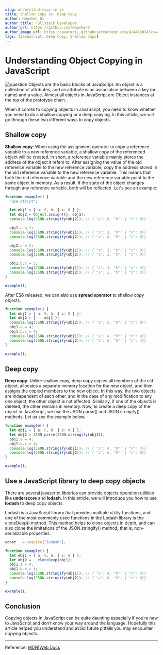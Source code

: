 ```yaml
---
slug: understand-copy-in-js
title: Shallow Copy vs. Deep Copy
author: Haochen Qi
author_title: Fullstack Developer
author_url: https://github.com/HaochenQ
author_image_url: https://avatars1.githubusercontent.com/u/44130343?s=400&u=a5a4729addf5c5b972d1d6220546273ff6e00eb4&v=4
tags: [Javascript, Deep Copy, Shallow Copy]
---
```


# Understanding Object Copying in JavaScript

![question](/img/question.jpg)
Objects are the basic blocks of JavaScript. An object is a collection of attributes, and an attribute is an association between a key (or name) and a value. Almost all objects in JavaScript are Object instances at the top of the prototype chain.

When it comes to copying objects in JavaScript, you need to know whether you need to do a shallow copying or a deep copying. In this article, we will go through these two different ways to copy objects.

<!--truncate-->

## Shallow copy

**Shallow copy**: When using the assignment operator to copy a reference variable to a new reference variable, a shallow copy of the referenced object will be created. In short, a reference variable mainly stores the address of the object it refers to. After assigning the value of the old reference variable to the new reference variable, copy the address stored in the old reference variable to the new reference variable. This means that both the old reference variable and the new reference variable point to the same object in memory. As a result, if the state of the object changes through any reference variable, both will be reflected. Let's see an example:

```javascript
function example() {
  "use strict";

  let obj1 = { a: 0, b: { c: 0 } };
  let obj2 = Object.assign({}, obj1);
  console.log(JSON.stringify(obj2)); // { "a": 0, "b": { "c": 0}}

  obj1.a = 1;
  console.log(JSON.stringify(obj1)); // { "a": 1, "b": { "c": 0}}
  console.log(JSON.stringify(obj2)); // { "a": 0, "b": { "c": 0}}

  obj2.a = 2;
  console.log(JSON.stringify(obj1)); // { "a": 1, "b": { "c": 0}}
  console.log(JSON.stringify(obj2)); // { "a": 2, "b": { "c": 0}}

  obj1.b.c = 3;
  console.log(JSON.stringify(obj1)); // { "a": 1, "b": { "c": 3}}
  console.log(JSON.stringify(obj2)); // { "a": 2, "b": { "c": 3}}
}

example();
```

After ES6 released, we can also use **spread operator** to shallow copy objects.

```javascript
function example() {
  let obj1 = { a: 0, b: { c: 0 } };
  let obj2 = { ...obj1 };
  console.log(JSON.stringify(obj2)); // { "a": 0, "b": { "c": 0}}
  obj1.a = 4;
  obj1.b.c = 4;
  console.log(JSON.stringify(obj1)); // { "a": 4, "b": { "c": 4}}
  console.log(JSON.stringify(obj2)); // { "a": 0, "b": { "c": 4}}
}

example();
```

## Deep copy

**Deep copy**: Unlike shallow copy, deep copy copies all members of the old object, allocates a separate memory location for the new object, and then assigns the copied members to the new object. In this way, the two objects are independent of each other, and in the case of any modification to any one object, the other object is not affected. Similarly, if one of the objects is deleted, the other remains in memory. Now, to create a deep copy of the object in JavaScript, we use the JSON.parse() and JSON.stringify() methods. Let us see the example below.

```javascript
function example() {
  let obj1 = { a: 0, b: { c: 0 } };
  let obj2 = JSON.parse(JSON.stringify(obj1));
  obj1.a = 4;
  obj1.b.c = 4;
  console.log(JSON.stringify(obj1)); // { "a": 4, "b": { "c": 4}}
  console.log(JSON.stringify(obj2)); // { "a": 0, "b": { "c": 0}}
}

example();
```

## Use a JavaScript library to deep copy objects

There are several javascript libraries can provide objects operation utilities like **underscore** and **lodash**. In this article, we will introduce you how to use **lodash** to deep copy objects.

Lodash is a JavaScript library that provides multiple utility functions, and one of the most commonly used functions in the Lodash library is the cloneDeep() method. This method helps to clone objects in depth, and can also clone the limitations of the JSON.stringify() method, that is, non-serializable properties.

```javascript
const _ = require("lodash");

function example() {
  let obj1 = { a: 0, b: { c: 0 } };
  let obj2 = _.cloneDeep(obj1);
  obj1.a = 4;
  obj1.b.c = 4;
  console.log(JSON.stringify(obj1)); // { "a": 4, "b": { "c": 4}}
  console.log(JSON.stringify(obj2)); // { "a": 0, "b": { "c": 0}}
}

example();
```

## Conclusion

Copying objects in JavaScript can be quite daunting especially if you’re new to JavaScript and don’t know your way around the language. Hopefully this article helped you understand and avoid future pitfalls you may encounter copying objects.

---

Reference: [MDN|Web Docs](https://developer.mozilla.org/en-US/docs/Web/JavaScript/Reference/Global_Objects/Object/assign)
